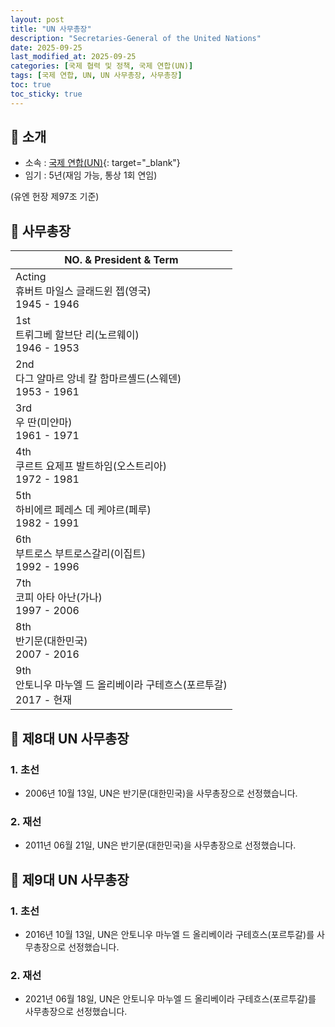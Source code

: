 ```yaml
---
layout: post
title: "UN 사무총장"
description: "Secretaries-General of the United Nations"
date: 2025-09-25
last_modified_at: 2025-09-25
categories: [국제 협력 및 정책, 국제 연합(UN)]
tags: [국제 연합, UN, UN 사무총장, 사무총장]
toc: true
toc_sticky: true
---
```

## 📜 소개
* 소속 : [국제 연합(UN)](https://www.un.org/sg/en){: target="_blank"}
* 임기 : 5년(재임 가능, 통상 1회 연임)

(유엔 헌장 제97조 기준)

## 📜 사무총장

<html>
    <head>
        <meta charset="UTF-8">
    </head>
    <body>
        <table>
            <thead>
                <tr class="header-row">
                    <th>NO. & President & Term</th>
                </tr>
            </thead>
            <tbody>
                <tr>
                    <td>
                        <div>Acting</div>
                        <div>휴버트 마일스 글래드윈 젭(영국)</div>
                        <div>1945 - 1946</div>
                    </td>
                </tr>
                <tr>
                    <td>
                        <div>1st</div>
                        <div>트뤼그베 할브단 리(노르웨이)</div>
                        <div>1946 - 1953</div>
                    </td>
                </tr>
                <tr>
                    <td>
                        <div>2nd</div>
                        <div>다그 얄마르 앙네 칼 함마르셸드(스웨덴)</div>
                        <div>1953 - 1961</div>
                    </td>
                </tr>
                <tr>
                    <td>
                        <div>3rd</div>
                        <div>우 딴(미얀마)</div>
                        <div>1961 - 1971</div>
                    </td>
                </tr>
                <tr>
                    <td>
                        <div>4th</div>
                        <div>쿠르트 요제프 발트하임(오스트리아)</div>
                        <div>1972 - 1981</div>
                    </td>
                </tr>
                <tr>
                    <td>
                        <div>5th</div>
                        <div>하비에르 페레스 데 케야르(페루)</div>
                        <div>1982 - 1991</div>
                    </td>
                </tr>
                <tr>
                    <td>
                        <div>6th</div>
                        <div>부트로스 부트로스갈리(이집트)</div>
                        <div>1992 - 1996</div>
                    </td>
                </tr>
                <tr>
                    <td>
                        <div>7th</div>
                        <div>코피 아타 아난(가나)</div>
                        <div>1997 - 2006</div>
                    </td>
                </tr>
                <tr class="korea-host-bg">
                    <td>
                        <div><span class="korea-host">8th</span></div>
                        <div><span class="korea-host">반기문(대한민국)</span></div>
                        <div><span class="korea-host">2007 - 2016</span></div>
                    </td>
                </tr>
                <tr>
                    <td>
                        <div>9th</div>
                        <div>안토니우 마누엘 드 올리베이라 구테흐스(포르투갈)</div>
                        <div>2017 - 현재</div>
                    </td>
                </tr>
            </tbody>
        </table>
    </body>
</html>

## 📜 제8대 UN 사무총장
### 1. 초선
* 2006년 10월 13일, UN은 <span class="korea-host">반기문(대한민국)</span>을 사무총장으로 선정했습니다.

### 2. 재선
* 2011년 06월 21일, UN은 <span class="korea-host">반기문(대한민국)</span>을 사무총장으로 선정했습니다.

## 📜 제9대 UN 사무총장
### 1. 초선
* 2016년 10월 13일, UN은 <span class="foreign-host">안토니우 마누엘 드 올리베이라 구테흐스(포르투갈)</span>를 사무총장으로 선정했습니다.

### 2. 재선
* 2021년 06월 18일, UN은 <span class="foreign-host">안토니우 마누엘 드 올리베이라 구테흐스(포르투갈)</span>를 사무총장으로 선정했습니다.
